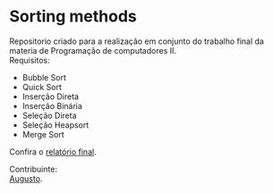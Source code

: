<h1> Sorting methods </h1>
<p>
Repositorio criado para a realização em conjunto do trabalho final da materia de Programação de computadores II.<br/>
Requisitos:<br/>
<ul>
  <li>Bubble Sort  <br/> </li>
  <li>Quick Sort   <br/> </li>

  <li>Inserção Direta   <br/> </li>
  <li>Inserção Binária  <br/> </li>

  <li>Seleção Direta   <br/> </li>
  <li>Seleção Heapsort <br/> </li>

  <li>Merge Sort  <br/> </li>
</ul>
Confira o <a href="[https://drive.google.com/open?id=0BxyxF7Bi7nLkWldQQjdTaWZQUFk](https://github.com/OgliariNatan/Sorting_methods/blob/master/Metodos%20de%20Ordena%C3%A7%C3%A3o%20(1).pdf)">relatório final</a>. <br/>

</p>
<p>
Contribuinte: <br/> 
<a href="https://github.com/gutovsk49">Augusto</a>. <br/>
</p>
